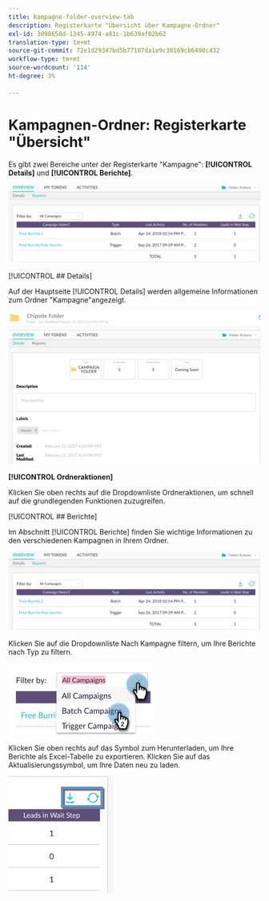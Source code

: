 ```yaml
---
title: Kampagne-folder-overview-tab
description: Registerkarte "Übersicht über Kampagne-Ordner"
exl-id: 3098658d-1345-4974-a81c-1b639af02b62
translation-type: tm+mt
source-git-commit: 72e1d29347bd5b77107da1e9c30169cb6490c432
workflow-type: tm+mt
source-wordcount: '114'
ht-degree: 3%

---
```


# Kampagnen-Ordner: Registerkarte &quot;Übersicht&quot;

Es gibt zwei Bereiche unter der Registerkarte &quot;Kampagne&quot;: **[!UICONTROL Details]** und **[!UICONTROL Berichte]**.

![Bild eins](/help/sky/assets/campaign-folders/campaign-folder-overview-tab/campaign-folder-overview-tab-1.png)

[!UICONTROL ## Details]

Auf der Hauptseite [!UICONTROL Details] werden allgemeine Informationen zum Ordner &quot;Kampagne&quot;angezeigt.

![Bild eins](/help/sky/assets/campaign-folders/campaign-folder-overview-tab/campaign-folder-overview-tab-2.png)

**[!UICONTROL Ordneraktionen]**

Klicken Sie oben rechts auf die Dropdownliste Ordneraktionen, um schnell auf die grundlegenden Funktionen zuzugreifen.

[!UICONTROL ## Berichte]

Im Abschnitt [!UICONTROL Berichte] finden Sie wichtige Informationen zu den verschiedenen Kampagnen in Ihrem Ordner.

![Bild eins](/help/sky/assets/campaign-folders/campaign-folder-overview-tab/campaign-folder-overview-tab-3.png)

Klicken Sie auf die Dropdownliste Nach Kampagne filtern, um Ihre Berichte nach Typ zu filtern.

![Bild eins](/help/sky/assets/campaign-folders/campaign-folder-overview-tab/campaign-folder-overview-tab-4.png)

Klicken Sie oben rechts auf das Symbol zum Herunterladen, um Ihre Berichte als Excel-Tabelle zu exportieren. Klicken Sie auf das Aktualisierungssymbol, um Ihre Daten neu zu laden.

![Bild eins](/help/sky/assets/campaign-folders/campaign-folder-overview-tab/campaign-folder-overview-tab-5.png)
